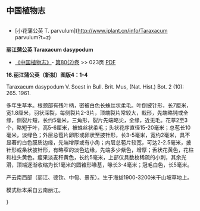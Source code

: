 
## 中国植物志

## 
* [小花蒲公英  T.  parvulum](http://www.iplant.cn/info/Taraxacum parvulum?t=z)

**丽江蒲公英 Taraxacum dasypodum**

* [《中国植物志》](http://www.iplant.cn/frps)- [第80(2)卷](http://www.iplant.cn/frps/vol/80(2)) >> 023页 [PDF](http://www.iplant.cn/frps/pdf/80(2)/023.PDF)

**16.丽江蒲公英（新拟）图版4：1-4**

Taraxacum dasypodum V. Soest in Bull. Brit. Mus, (Nat. Hist.) Bot. 2 (10): 265. 1961.

多年生草本。根颈部有残叶柄，密被白色长蛛丝状柔毛。叶倒披针形，长7厘米，宽1.8厘米，羽状深裂，每侧裂片2-3片，顶端裂片常较大，戟形，先端略钝或全缘，侧裂片短，长约5毫米，三角形，裂片先端略尖，全缘，近无毛。花葶2至3个，略短于叶，高5-6厘米，被蛛丝状柔毛；头状花序直径15-20毫米；总苞长10毫米，淡绿色；外层总苞片卵形或卵状至披针形，长3-5毫米，宽约2毫米，具不显著的白色膜质边缘，先端增厚或有小角；内层总苞片较宽，可达2-2.5毫米，披针形或条状披针形，有略窄的淡色边缘，先端多少紫色，增厚；舌状花黄色，花柱和柱头黄色。瘦果淡麦秆黄色，长约5毫米，上部仅具数枚稀疏的小刺，其余光滑，顶端逐渐收缩为长1毫米的圆锥形喙基，喙长3-4毫米；冠毛白色，长5毫米。

产云南西部（丽江、德钦、中甸、景东）。生于海拔1900-3200米干山坡草地上。

模式标本采自云南丽江。

}